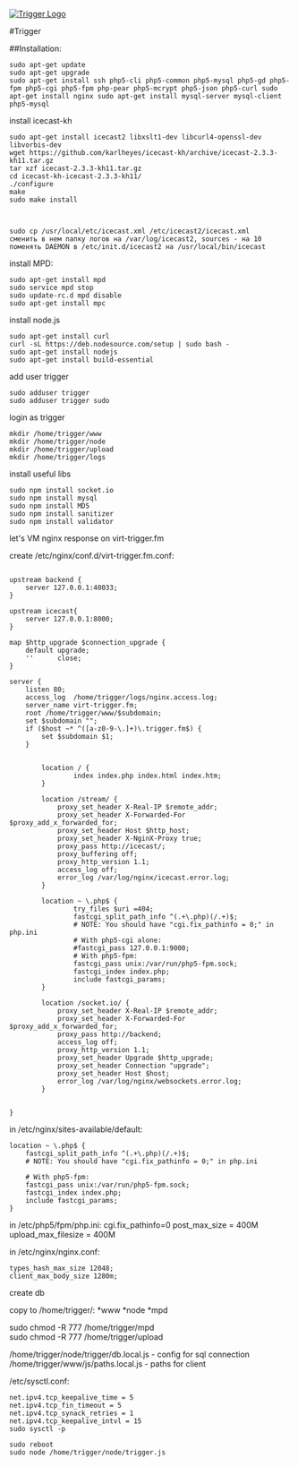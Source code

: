 [![Trigger Logo](http://birdlab.ru/img/triggerlogo_black.svg)](http://trigger.fm/)


#Trigger


##Installation:

    sudo apt-get update
    sudo apt-get upgrade
    sudo apt-get install ssh php5-cli php5-common php5-mysql php5-gd php5-fpm php5-cgi php5-fpm php-pear php5-mcrypt php5-json php5-curl sudo apt-get install nginx sudo apt-get install mysql-server mysql-client php5-mysql

install icecast-kh

    sudo apt-get install icecast2 libxslt1-dev libcurl4-openssl-dev libvorbis-dev
    wget https://github.com/karlheyes/icecast-kh/archive/icecast-2.3.3-kh11.tar.gz
    tar xzf icecast-2.3.3-kh11.tar.gz
    cd icecast-kh-icecast-2.3.3-kh11/
    ./configure
    make
    sudo make install
    
    
    
    sudo cp /usr/local/etc/icecast.xml /etc/icecast2/icecast.xml
    сменить в нем папку логов на /var/log/icecast2, sources - на 10
    поменять DAEMON в /etc/init.d/icecast2 на /usr/local/bin/icecast

install MPD:

    sudo apt-get install mpd
    sudo service mpd stop
    sudo update-rc.d mpd disable
    sudo apt-get install mpc
    
install node.js

    sudo apt-get install curl
    curl -sL https://deb.nodesource.com/setup | sudo bash -
    sudo apt-get install nodejs
    sudo apt-get install build-essential
    
add user trigger

    sudo adduser trigger
    sudo adduser trigger sudo

login as trigger

    mkdir /home/trigger/www
    mkdir /home/trigger/node
    mkdir /home/trigger/upload
    mkdir /home/trigger/logs

install useful libs
    
    sudo npm install socket.io
    sudo npm install mysql
    sudo npm install MD5
    sudo npm install sanitizer
    sudo npm install validator

let's VM nginx response on virt-trigger.fm

create /etc/nginx/conf.d/virt-trigger.fm.conf:

```nginx

upstream backend {
    server 127.0.0.1:40033;
}

upstream icecast{
    server 127.0.0.1:8000;
}

map $http_upgrade $connection_upgrade {
    default upgrade;
    ''      close;
}

server {
    listen 80;
    access_log  /home/trigger/logs/nginx.access.log;
    server_name virt-trigger.fm;
    root /home/trigger/www/$subdomain;
    set $subdomain "";
    if ($host ~* ^([a-z0-9-\.]+)\.trigger.fm$) {
        set $subdomain $1;
    }


        location / {
                index index.php index.html index.htm;
        }

        location /stream/ {
            proxy_set_header X-Real-IP $remote_addr;
            proxy_set_header X-Forwarded-For $proxy_add_x_forwarded_for;
            proxy_set_header Host $http_host;
            proxy_set_header X-NginX-Proxy true;
            proxy_pass http://icecast/;
            proxy_buffering off;
            proxy_http_version 1.1;
            access_log off;
            error_log /var/log/nginx/icecast.error.log;
        }

        location ~ \.php$ {
                try_files $uri =404;
                fastcgi_split_path_info ^(.+\.php)(/.+)$;
                # NOTE: You should have "cgi.fix_pathinfo = 0;" in php.ini
                # With php5-cgi alone:
                #fastcgi_pass 127.0.0.1:9000;
                # With php5-fpm:
                fastcgi_pass unix:/var/run/php5-fpm.sock;
                fastcgi_index index.php;
                include fastcgi_params;
        }

        location /socket.io/ {
            proxy_set_header X-Real-IP $remote_addr;
            proxy_set_header X-Forwarded-For $proxy_add_x_forwarded_for;
            proxy_pass http://backend;
            access_log off;
            proxy_http_version 1.1;
            proxy_set_header Upgrade $http_upgrade;
            proxy_set_header Connection "upgrade";
            proxy_set_header Host $host;
            error_log /var/log/nginx/websockets.error.log;
        }


}

```

in /etc/nginx/sites-available/default:
  
	location ~ \.php$ {
		fastcgi_split_path_info ^(.+\.php)(/.+)$;
		# NOTE: You should have "cgi.fix_pathinfo = 0;" in php.ini
	
		# With php5-fpm:
		fastcgi_pass unix:/var/run/php5-fpm.sock;
		fastcgi_index index.php;
		include fastcgi_params;
	}


in /etc/php5/fpm/php.ini:
    cgi.fix_pathinfo=0
    post_max_size = 400M
    upload_max_filesize = 400M


in /etc/nginx/nginx.conf:

    types_hash_max_size 12048;
    client_max_body_size 1280m;

create db

copy to /home/trigger/:
*www
*node
*mpd

sudo chmod -R 777 /home/trigger/mpd		
sudo chmod -R 777 /home/trigger/upload




/home/trigger/node/trigger/db.local.js - config for sql connection
/home/trigger/www/js/paths.local.js - paths for client

/etc/sysctl.conf:

    net.ipv4.tcp_keepalive_time = 5
    net.ipv4.tcp_fin_timeout = 5
    net.ipv4.tcp_synack_retries = 1
    net.ipv4.tcp_keepalive_intvl = 15
    sudo sysctl -p

    sudo reboot
    sudo node /home/trigger/node/trigger.js
